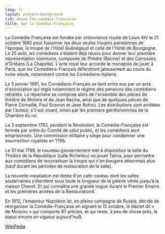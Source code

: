 ```yaml
---
lang: fr
layout: project-background
tid: about-the-comedie-francaise
title: Sur la Comédie-Française
---
```


La Comédie-Française est fondée par ordonnance royale de Louis XIV le 21 octobre 1680 pour fusionner les deux seules troupes parisiennes de l'époque, la troupe de l'Hôtel Guénégaud et celle de l'Hôtel de Bourgogne. Le 25 août, les comédiens s'étaient déjà réunis pour donner leur première représentation commune, composée de Phèdre (Racine) et des Carrosses d'Orléans (La Chapelle). L'acte royal leur accorde le monopole de jouer à Paris, que les Comédiens-Français défendront jalousement au cours du xviiie siècle, notamment contre les Comédiens-Italiens.

Le 5 janvier 1681, les Comédiens-Français se lient entre eux par un acte d'association qui règle notamment le régime des pensions des comédiens retraités. Le répertoire se compose alors de l'ensemble des pièces de théâtre de Molière et de Jean Racine, ainsi que de quelques pièces de Pierre Corneille, Paul Scarron et Jean Rotrou. Les distributions sont arrêtées par l'auteur, s'il est vivant, sinon par les premiers gentilshommes de la Chambre du roi.

Le 3 septembre 1793, pendant la Révolution, la Comédie-Française est fermée par ordre du Comité de salut public, et les comédiens sont emprisonnés. Une commission militaire y siège pour condamner une insurrection royaliste en 1795.

Le 31 mai 1799, le nouveau gouvernement met à disposition la salle du Théâtre de la République (salle Richelieu) où jouait Talma, pour permettre aux comédiens de reconstituer la troupe qui n'en bougera désormais plus (sauf durant les périodes de restauration de la salle).

La nouvelle installation est dotée d'un café-caveau dont les salles souterraines s'étendent sous toute la longueur de la galerie vitrée jusqu’à la maison Chevet. Et qui connaîtra une grande vogue durant le Premier Empire et les premières années de la Restauration4.

En 1812, l'empereur Napoléon Ier, en pleine campagne de Russie, décide de réorganiser la Comédie-Française en signant le 15 octobre, le décret dit « de Moscou » qui comporte 87 articles, et qui reste, à peu de chose près, le statut encore en vigueur aujourd'hui5.

[WikiPedia](http://fr.wikipedia.org/wiki/Com%C3%A9die-Fran%C3%A7aise)